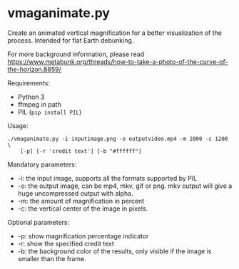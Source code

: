 # vmaganimate.py

Create an animated vertical magnification for a better visualization of the
process. Intended for flat Earth debunking.

For more background information, please read https://www.metabunk.org/threads/how-to-take-a-photo-of-the-curve-of-the-horizon.8859/

Requirements:

* Python 3
* ffmpeg in path
* PIL (`pip install PIL`)

Usage:

```
./vmaganimate.py -i inputimage.png -o outputvideo.mp4 -m 2000 -c 1200 \
    [-p] [-r 'credit text'] [-b "#ffffff"]
```

Mandatory parameters:

* -i: the input image, supports all the formats supported by PIL
* -o: the output image, can be mp4, mkv, gif or png. mkv output will give
a huge uncompressed output with alpha.
* -m: the amount of magnification in percent
* -c: the vertical center of the image in pixels.

Optional parameters:

* -p: show magnification percentage indicator
* -r: show the specified credit text
* -b: the background color of the results, only visible if the image is
smaller than the frame.